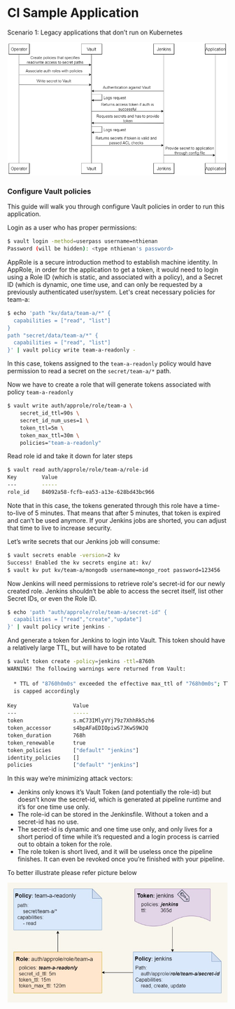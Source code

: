 # CI Sample Application
Scenario 1: Legacy applications that don’t run on Kubernetes

![Legacy applications that don’t run on Kubernetes](docs/scenario-1-vault-static-credential.png)
### Configure Vault policies

This guide will walk you through configure Vault policies in order to run this application.

Login as a user who has proper permissions:
```bash
$ vault login -method=userpass username=nthienan
Password (will be hidden): <type nthienan's password>
```
AppRole is a secure introduction method to establish machine identity. In AppRole, in order for the application to get a token, it would need to login using a Role ID (which is static, and associated with a policy), and a Secret ID (which is dynamic, one time use, and can only be requested by a previously authenticated user/system.
Let's creat necessary policies for team-a:
```bash
$ echo 'path "kv/data/team-a/*" {
  capabilities = ["read", "list"]
}
path "secret/data/team-a/*" {
  capabilities = ["read", "list"]
}' | vault policy write team-a-readonly -
```
In this case, tokens assigned to the `team-a-readonly` policy would have permission to read a secret on the `secret/team-a/*` path.

Now we have to create a role that will generate tokens associated with policy `team-a-readonly`
```bash
$ vault write auth/approle/role/team-a \
	secret_id_ttl=90s \
	secret_id_num_uses=1 \
	token_ttl=5m \
	token_max_ttl=30m \
	policies="team-a-readonly"
```
Read role id and take it down for later steps
```bash
$ vault read auth/approle/role/team-a/role-id
Key        Value
---        -----
role_id    84092a58-fcfb-ea53-a13e-628bd43bc966
```
Note that in this case, the tokens generated through this role have a time-to-live of 5 minutes. That means that after 5 minutes, that token is expired and can’t be used anymore. If your Jenkins jobs are shorted, you can adjust that time to live to increase security.

Let’s write secrets that our Jenkins job will consume:
```bash
$ vault secrets enable -version=2 kv
Success! Enabled the kv secrets engine at: kv/
$ vault kv put kv/team-a/mongodb username=mongo_root password=123456
```
Now Jenkins will need permissions to retrieve role's secret-id for our newly created role. Jenkins shouldn’t be able to access the secret itself, list other Secret IDs, or even the Role ID.
```bash
$ echo 'path "auth/approle/role/team-a/secret-id" {
  capabilities = ["read","create","update"]
}' | vault policy write jenkins -
```
And generate a token for Jenkins to login into Vault. This token should have a relatively large TTL, but will have to be rotated
```bash
$ vault token create -policy=jenkins -ttl=8760h
WARNING! The following warnings were returned from Vault:

  * TTL of "8760h0m0s" exceeded the effective max_ttl of "768h0m0s"; TTL value
  is capped accordingly

Key                  Value
---                  -----
token                s.mC73IMlyVYj79z7XhhRk5zh6
token_accessor       s4bpAFaEDIOpiwS7JKwS9WJQ
token_duration       768h
token_renewable      true
token_policies       ["default" "jenkins"]
identity_policies    []
policies             ["default" "jenkins"]
```
In this way we’re minimizing attack vectors:
* Jenkins only knows it’s Vault Token (and potentially the role-id) but doesn’t know the secret-id, which is generated at pipeline runtime and it’s for one time use only.
* The role-id can be stored in the Jenkinsfile. Without a token and a secret-id has no use.
* The secret-id is dynamic and one time use only, and only lives for a short period of time while it’s requested and a login process is carried out to obtain a token for the role.
* The role token is short lived, and it will be useless once the pipeline finishes. It can even be revoked once you’re finished with your pipeline.

To better illustrate please refer picture below

![ACL strategy](docs/acl-strategy.jpg "ACL strategy")
